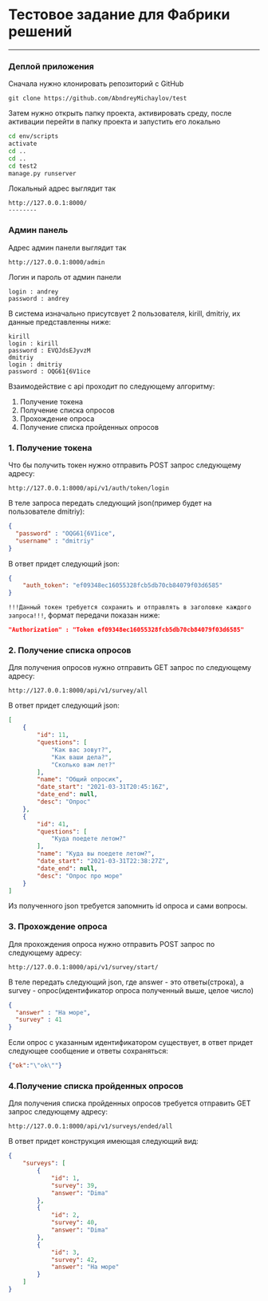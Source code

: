 Тестовое задание для Фабрики решений
====================================
-----------------------------------
### Деплой приложения
Сначала нужно клонировать репозиторий с GitHub
```git
git clone https://github.com/AbndreyMichaylov/test
```
Затем нужно открыть папку проекта, активировать среду, после активации перейти в папку проекта и запустить его локально
```bash
cd env/scripts
activate
cd ..
cd ..
cd test2
manage.py runserver
```
Локальный адрес выглядит так
```
http://127.0.0.1:8000/
--------
```
### Админ панель
Адрес админ панели выглядит так
```
http://127.0.0.1:8000/admin
```
Логин и пароль от админ панели
```
login : andrey
password : andrey
```
В система изначально присутсвует 2 пользователя, kirill, dmitriy, их данные представленны ниже:
```
kirill
login : kirill
password : EVQJdsEJyvzM
dmitriy
login : dmitriy
password : OQG61{6V1ice
```
Взаимодействие с api проходит по следующему алгоритму:
1. Получение токена
2. Получение списка опросов
3. Прохождение опроса
4. Получение списка пройденных опросов

### 1. Получение токена
Что бы получить токен нужно отправить POST запрос следующему адресу:
```
http://127.0.0.1:8000/api/v1/auth/token/login
```
В теле запроса передать следующий json(пример будет на пользователе dmitriy):
```json
{
  "password" : "OQG61{6V1ice",
  "username" : "dmitriy"
}
```
В ответ придет следующий json:
```json
{
    "auth_token": "ef09348ec16055328fcb5db70cb84079f03d6585"
}
```
`!!!Данный токен требуется сохранить и отправлять в заголовке каждого запроса!!!`, формат передачи показан ниже:
```json
"Authorization" : "Token ef09348ec16055328fcb5db70cb84079f03d6585"
```
### 2. Получение списка опросов
Для получения опросов нужно отправить GET запрос по следующему адресу:
```
http://127.0.0.1:8000/api/v1/survey/all
```
В ответ придет следующий json:
```json
[
    {
        "id": 11,
        "questions": [
            "Как вас зовут?",
            "Как ваши дела?",
            "Сколько вам лет?"
        ],
        "name": "Общий опросик",
        "date_start": "2021-03-31T20:45:16Z",
        "date_end": null,
        "desc": "Опрос"
    },
    {
        "id": 41,
        "questions": [
            "Куда поедете летом?"
        ],
        "name": "Куда вы поедете летом?",
        "date_start": "2021-03-31T22:38:27Z",
        "date_end": null,
        "desc": "Опрос про море"
    }
]
```
Из полученного json требуется запомнить id опроса и сами вопросы.
### 3. Прохождение опроса
Для прохождения опроса нужно отправить POST запрос по следующему адресу:
```
http://127.0.0.1:8000/api/v1/survey/start/
```
В теле передать следующий json, где answer - это ответы(строка), а survey - опрос(идентификатор опроса полученный выше, целое число)
```json
{
  "answer" : "На море",
  "survey" : 41
}
```
Если опрос с указанным идентификатором существует, в ответ придет следующее сообщение и ответы сохраняться:
```json
{"ok":"\"ok\""}
```
### 4.Получение списка пройденных опросов
Для получения списка пройденных опросов требуется отправить GET запрос следующему адресу:
```
http://127.0.0.1:8000/api/v1/surveys/ended/all
```
В ответ придет конструкция имеющая следующий вид:
```json
{
    "surveys": [
        {
            "id": 1,
            "survey": 39,
            "answer": "Dima"
        },
        {
            "id": 2,
            "survey": 40,
            "answer": "Dima"
        },
        {
            "id": 3,
            "survey": 42,
            "answer": "На море"
        }
    ]
}
```
